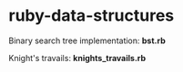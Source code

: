 # ruby-data-structures

Binary search tree implementation: **bst.rb**

Knight's travails: **knights_travails.rb**